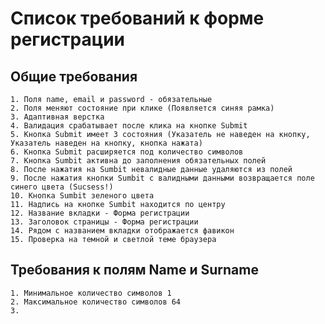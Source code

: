 # Список требований к форме регистрации  
## Общие требования
    1. Поля name, email и password - обязательные
    2. Поля меняют состояние при клике (Появляется синяя рамка)
    3. Адаптивная верстка
    4. Валидация срабатывает после клика на кнопке Submit
    5. Кнопка Submit имеет 3 состояния (Указатель не наведен на кнопку, Указатель наведен на кнопку, кнопка нажата)
    6. Кнопка Submit расширяется под количество символов
    7. Кнопка Sumbit активна до заполнения обязательных полей
    8. После нажатия на Sumbit невалидные данные удаляются из полей
    9. После нажатия кнопки Sumbit с валидными данными возвращается поле синего цвета (Sucsess!) 
    10. Кнопка Sumbit зеленого цвета
    11. Надпись на кнопке Sumbit находится по центру
    12. Название вкладки - Форма регистрации
    13. Заголовок страницы - Форма регистрации
    14. Рядом с названием вкладки отображается фавикон
    15. Проверка на темной и светлой теме браузера
  ## Требования к полям Name и Surname
    1. Минимальное количество символов 1
    2. Максимальное количество символов 64
    3. 
    
  
